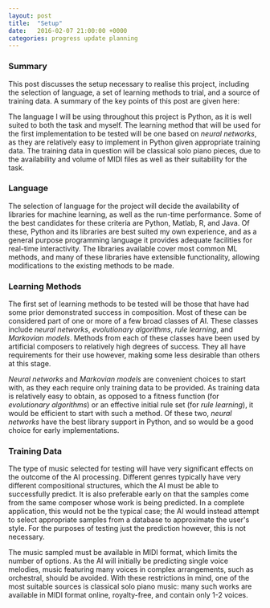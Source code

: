 ```yaml
---
layout: post
title:  "Setup"
date:   2016-02-07 21:00:00 +0000
categories: progress update planning
---
```

### Summary

This post discusses the setup necessary to realise this project, including the 
selection of language, a set of learning methods to trial, and a source of 
training data. A summary of the key points of this post are given here:

The language I will be using throughout this project is Python, as it is well 
suited to both the task and myself. The learning method that will be used for 
the first implementation to be tested will be one based on *neural networks*, 
as they are relatively easy to implement in Python given appropriate training 
data. The training data in question will be classical solo piano pieces, due 
to the availability and volume of MIDI files as well as their suitability for 
the task.

### Language

The selection of language for the project will decide the availability of 
libraries for machine learning, as well as the run-time performance. Some of 
the best candidates for these criteria are Python, Matlab, R, and Java. Of 
these, Python and its libraries are best suited my own experience, and as a 
general purpose programming language it provides adequate facilities for 
real-time interactivity. The libraries available cover most common ML 
methods, and many of these libraries have extensible functionality, allowing 
modifications to the existing methods to be made.

### Learning Methods

The first set of learning methods to be tested will be those that have had 
some prior demonstrated success in composition. Most of these can be 
considered part of one or more of a few broad classes of AI. These classes 
include *neural networks*, *evolutionary algorithms*, *rule learning*, and 
*Markovian models*. Methods from each of these classes have been used by 
artificial composers to relatively high degrees of success. They all have 
requirements for their use however, making some less desirable than others at 
this stage.

*Neural networks* and *Markovian models* are convenient choices to start with, 
as they each require only training data to be provided. As training data is 
relatively easy to obtain, as opposed to a fitness function (for *evolutionary 
algorithms*) or an effective initial rule set (for *rule learning*), it would 
be efficient to start with such a method. Of these two, *neural networks* have 
the best library support in Python, and so would be a good choice for early 
implementations.

### Training Data

The type of music selected for testing will have very significant effects on 
the outcome of the AI processing. Different genres typically have very 
different compositional structures, which the AI must be able to successfully 
predict. It is also preferable early on that the samples come from the same 
composer whose work is being predicted. In a complete application, this would 
not be the typical case; the AI would instead attempt to select appropriate 
samples from a database to approximate the user's style. For the purposes of 
testing just the prediction however, this is not necessary. 

The music sampled must be available in MIDI format, which limits the number of 
options. As the AI will initially be predicting single voice melodies, music 
featuring many voices in complex arrangements, such as orchestral, should be 
avoided. With these restrictions in mind, one of the most suitable sources is 
classical solo piano music: many such works are available in MIDI format 
online, royalty-free, and contain only 1-2 voices.
